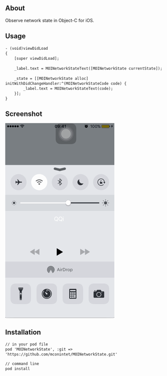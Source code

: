 ## About
Observe network state in Object-C for iOS.

## Usage

```objc
- (void)viewDidLoad
{
    [super viewDidLoad];

    _label.text = MOINetworkStateText([MOINetworkState currentState]);

    _state = [[MOINetworkState alloc] initWithDidChangeHandler:^(MOINetworkStateCode code) {
        _label.text = MOINetworkStateText(code);
    }];
}
```

## Screenshot

![](https://github.com/mconintet/MOINetworkState/blob/master/screenshot.gif)

## Installation

```
// in your pod file
pod 'MOINetworkState', :git => 'https://github.com/mconintet/MOINetworkState.git'
```

```
// command line
pod install
```